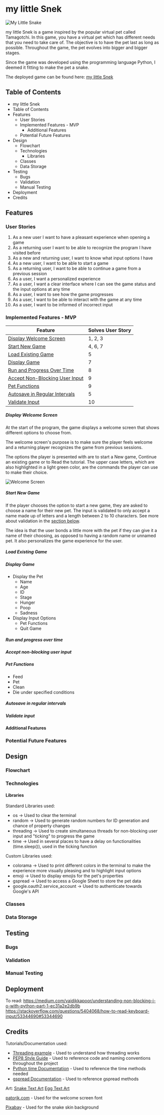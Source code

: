 # my little Snek

![My Little Snake](documentation/mls.png)

my little Snek is a game inspired by the popular virtual pet called Tamagotchi. In this game, you have a virtual pet which has different needs that you need to take care of.
The objective is to have the pet last as long as possible. Throughout the game, the pet evolves into bigger and bigger stages. 

Since the game was developed using the programming language Python, I deemed it fitting to make the pet a snake. 

The deployed game can be found here: [my little Snek](https://my-little-snek.herokuapp.com/)


## Table of Contents
- my little Snek
- Table of Contents
- Features
    - User Stories
    - Implemented Features - MVP
      - Additional Features
    - Potential Future Features
- Design
    - Flowchart
    - Technologies
      - Libraries
    - Classes
    - Data Storage
- Testing
    - Bugs
    - Validation
    - Manual Testing
- Deployment
- Credits

## Features

### User Stories

1. As a new user I want to have a pleasant experience when opening a game
2. As a returning user I want to be able to recognize the program I have visited before
3. As a new and returning user, I want to know what input options I have
4. As a new user, I want to be able to start a game
5. As a returning user, I want to be able to continue a game from a previous session
6. As a user, I want a personalized experience
7. As a user, I want a clear interface where I can see the game status and the input options at any time
8. As a user, I want to see how the game progresses
9. As a user, I want to be able to interact with the game at any time
10. As a user, I want to be informed of incorrect input

### Implemented Features - MVP

| **Feature**                                                       | **Solves User Story** |
|-------------------------------------------------------------------|-----------------------|
| [Display Welcome Screen](#display-welcome-screen)                 | 1, 2, 3               |
| [Start New Game](#start-new-game)                                 | 4, 6, 7               |
| [Load Existing Game](#load-existing-game)                         | 5                     |
| [Display Game](#display-game)                                     | 7                     |
| [Run and Progress Over Time](#run-and-progress-over-time)         | 8                     |
| [Accept Non-Blocking User Input](#accept-non-blocking-user-input) | 9                     |
| [Pet Functions](#pet-functions)                                   | 9                     |
| [Autosave in Regular Intervals](#autosave-in-regular-intervals)   | 5                     |
| [Validate Input](#validate-input)                                 | 10                    |

##### Display Welcome Screen 

At the start of the program, the game displays a welcome screen that shows different options to choose from. 

The welcome screen's purpose is to make sure the player feels welcome and a returning player recognizes the game from previous sessions. 

The options the player is presented with are to start a New game, Continue an existing game or to Read the tutorial. The upper case letters, which are also highlighted in a light green color, are the commands the player can use to make their choice. 

![Welcome Screen](documentation/mls-welcome-screen.png)


##### Start New Game 

If the player chooses the option to start a new game, they are asked to choose a name for their new pet. 
The input is validated to only accept a name made up of letters and a length between 2 to 10 characters. See more about validation in the [section below](#validate-input). 

The idea is that the user bonds a little more with the pet if they can give it a name of their choosing, as opposed to having a random name or unnamed pet. It also personalizes the game experience for the user. 

##### Load Existing Game



##### Display Game
- Display the Pet
    - Name
    - Age
    - ID
    - Stage
    - Hunger
    - Poop
    - Sadness
- Display Input Options
    - Pet Functions
    - Quit Game
##### Run and progress over time
##### Accept non-blocking user input
##### Pet Functions
- Feed 
- Pet
- Clean
- Die under specified conditions
##### Autosave in regular intervals
##### Validate input

#### Additional Features




### Potential Future Features



## Design

### Flowchart
### Technologies
#### Libraries

Standard Libraries used:
- os -> Used to clear the terminal
- random -> Used to generate random numbers for ID generation and chance of property changes
- threading -> Used to create simultaneous threads for non-blocking user input and "ticking" to progress the game
- time -> Used in several places to have a delay on functionalities (time.sleep()), used in the ticking function 

Custom Libraries used:
- colorama -> Used to print different colors in the terminal to make the experience more visually pleasing and to highlight input options
- emoji -> Used to display emojis for the pet's properties
- gspread -> Used to access a Google Sheet to store the pet data
- google.oauth2.service_account -> Used to authenticate towards Google's API
  
### Classes
### Data Storage
## Testing
### Bugs
### Validation
### Manual Testing
## Deployment

To read:
https://medium.com/vaidikkapoor/understanding-non-blocking-i-o-with-python-part-1-ec31a2e2db9b
https://stackoverflow.com/questions/5404068/how-to-read-keyboard-input/53344690#53344690





## Credits

Tutorials/Documentation used:
- [Threading example](https://www.simplifiedpython.net/python-threading-example/) - Used to understand how threading works
- [PEP8 Style Guide](https://peps.python.org/pep-0008/) - Used to reference code and naming conventions throughout the project
- [Python time Documentation](https://docs.python.org/3/library/time.html) - Used to reference the time methods needed
- [gspread Documentation](https://docs.gspread.org/en/latest/) - Used to reference gspread methods


Art: 
[Snake Text Art](https://textart.sh/topic/snake)
[Egg Text Art](https://textart.sh/topic/egg)

[patorjk.com](https://patorjk.com/) - Used for the welcome screen font

[Pixabay](https://pixabay.com/photos/skinned-snakeskin-dandruff-line-394384/) - Used for the snake skin background